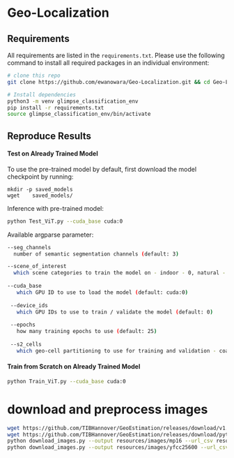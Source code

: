 # Geo-Localization

 
## Requirements
All requirements are listed in the `requirements.txt`. Please use the following command to install all required packages in an individual environment:

```bash
# clone this repo
git clone https://github.com/ewanowara/Geo-Localization.git && cd Geo-Localization

# Install dependencies
python3 -m venv glimpse_classification_env
pip install -r requirements.txt
source glimpse_classification_env/bin/activate 

```

## Reproduce Results

#### Test on Already Trained Model

To use the pre-trained model by default, first download the model checkpoint by running:

```
mkdir -p saved_models
wget    saved_models/
```

Inference with pre-trained model:

```bash
python Test_ViT.py --cuda_base cuda:0
```

Available argparse parameter:
```bash
--seg_channels
  number of semantic segmentation channels (default: 3)

--scene_of_interest
  which scene categories to train the model on - indoor - 0, natural - 1, urban - 2, all - 3 (default: 3)
  
--cuda_base 
   which GPU ID to use to load the model (default: cuda:0)
  
 --device_ids
   which GPU IDs to use to train / validate the model (default: 0)
 
 --epochs 
   how many training epochs to use (default: 25)
   
 --s2_cells 
   which geo-cell partitioning to use for training and validation - coarse (largest cells - 3298 total), middle (7202 total), fine (smallest cells 12893 total)
```

#### Train from Scratch on Already Trained Model

```bash
python Train_ViT.py --cuda_base cuda:0
```

# download and preprocess images
```bash
wget https://github.com/TIBHannover/GeoEstimation/releases/download/v1.0/mp16_urls.csv -O resources/mp16_urls.csv
wget https://github.com/TIBHannover/GeoEstimation/releases/download/pytorch/yfcc25600_urls.csv -O resources/yfcc25600_urls.csv 
python download_images.py --output resources/images/mp16 --url_csv resources/mp16_urls.csv --shuffle
python download_images.py --output resources/images/yfcc25600 --url_csv resources/yfcc25600_urls.csv --shuffle --size_suffix ""
```
